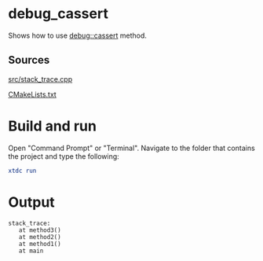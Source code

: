 # debug_cassert

Shows how to use [debug::cassert](../../../../src/xtd.core/include/xtd/diagnostics/debug.h) method.

## Sources

[src/stack_trace.cpp](src/debug_cassert.cpp)

[CMakeLists.txt](CMakeLists.txt)

# Build and run

Open "Command Prompt" or "Terminal". Navigate to the folder that contains the project and type the following:

```cmake
xtdc run
```

# Output

```
stack_trace:
   at method3()
   at method2()
   at method1()
   at main
```
